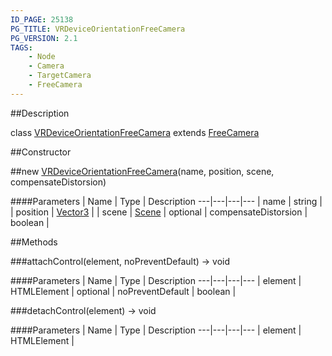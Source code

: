 ```yaml
---
ID_PAGE: 25138
PG_TITLE: VRDeviceOrientationFreeCamera
PG_VERSION: 2.1
TAGS:
    - Node
    - Camera
    - TargetCamera
    - FreeCamera
---
```

##Description

class [VRDeviceOrientationFreeCamera](/classes/2.2-alpha/VRDeviceOrientationFreeCamera) extends [FreeCamera](/classes/2.2-alpha/FreeCamera)



##Constructor

##new [VRDeviceOrientationFreeCamera](/classes/2.2-alpha/VRDeviceOrientationFreeCamera)(name, position, scene, compensateDistorsion)



####Parameters
 | Name | Type | Description
---|---|---|---
 | name | string | 
 | position | [Vector3](/classes/2.2-alpha/Vector3) | 
 | scene | [Scene](/classes/2.2-alpha/Scene) | 
optional | compensateDistorsion | boolean | 

##Methods

###attachControl(element, noPreventDefault) &rarr; void



####Parameters
 | Name | Type | Description
---|---|---|---
 | element | HTMLElement | 
optional | noPreventDefault | boolean | 

###detachControl(element) &rarr; void



####Parameters
 | Name | Type | Description
---|---|---|---
 | element | HTMLElement | 

